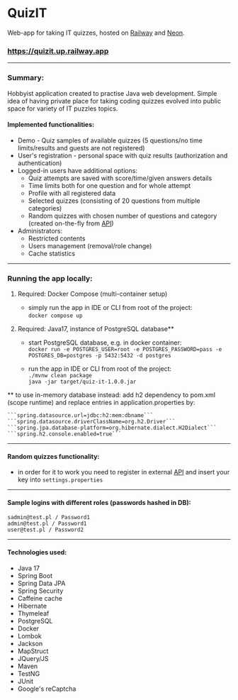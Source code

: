# QuizIT

Web-app for taking IT quizzes, hosted on [Railway](https://railway.app) and [Neon](https://neon.tech).

### https://quizit.up.railway.app

---
### Summary:
Hobbyist application created to practise Java web development. Simple idea of having private place for taking
coding quizzes evolved into public space for variety of IT puzzles topics.

#### Implemented functionalities:
- Demo - Quiz samples of available quizzes (5 questions/no time limits/results and guests are not registered)
- User's registration - personal space with quiz results (authorization and authentication)
- Logged-in users have additional options:
  - Quiz attempts are saved with score/time/given answers details
  - Time limits both for one question and for whole attempt
  - Profile with all registered data
  - Selected quizzes (consisting of 20 questions from multiple categories)
  - Random quizzes with chosen number of questions and category (created on-the-fly from [API](https://quizapi.io/))
- Administrators:
  - Restricted contents
  - Users management (removal/role change)
  - Cache statistics


---
### Running the app locally:

1) Required: Docker Compose (multi-container setup)
    - simply run the app in IDE or CLI from root of the project:  
      ```docker compose up```


2) Required: Java17, instance of PostgreSQL database**
   - start PostgreSQL database, e.g. in docker container:  
   ```docker run -e POSTGRES_USER=root -e POSTGRES_PASSWORD=pass -e POSTGRES_DB=postgres -p 5432:5432 -d postgres```

   - run the app in IDE or CLI from root of the project:  
   ```./mvnw clean package```  
   ```java -jar target/quiz-it-1.0.0.jar```


** to use in-memory database instead:
add h2 dependency to pom.xml (scope runtime) and replace entries in application.properties by:

    ```spring.datasource.url=jdbc:h2:mem:dbname```
    ```spring.datasource.driverClassName=org.h2.Driver```
    ```spring.jpa.database-platform=org.hibernate.dialect.H2Dialect```
    ```spring.h2.console.enabled=true```

---
#### Random quizzes functionality:
- in order for it to work you need to register in external [API](https://quizapi.io/) and insert your key into ```settings.properties```

---
#### Sample logins with different roles (passwords hashed in DB):

```sadmin@test.pl / Password1```  
```admin@test.pl / Password1```  
```user@test.pl / Password2```  



---
#### Technologies used:
- Java 17
- Spring Boot
- Spring Data JPA
- Spring Security
- Caffeine cache
- Hibernate
- Thymeleaf
- PostgreSQL
- Docker
- Lombok
- Jackson
- MapStruct
- JQuery/JS
- Maven
- TestNG
- JUnit
- Google's reCaptcha

